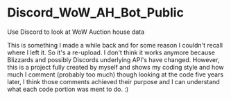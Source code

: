 # Discord_WoW_AH_Bot_Public

Use Discord to look at WoW Auction house data

This is something I made a while back and for some reason I couldn't recall where I left it. So it's a re-upload. I don't think it works anymore because Blizzards and possibly Discords underlying API's have changed. However, this is a project fully created by myself and shows my coding style and how much I comment (probably too much) though looking at the code five years later, I think those comments achieved their purpose and I can understand what each code portion was ment to do. :)

